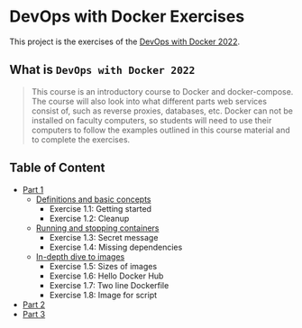 # DevOps with Docker Exercises

This project is the exercises of the [DevOps with Docker 2022](https://devopswithdocker.com/).

## What is `DevOps with Docker 2022`

> This course is an introductory course to Docker and docker-compose. The course will also look into what different parts web services consist of, such as reverse proxies, databases, etc. Docker can not be installed on faculty computers, so students will need to use their computers to follow the examples outlined in this course material and to complete the exercises.

## Table of Content

- [Part 1](https://devopswithdocker.com/part-1)
  - [Definitions and basic concepts](https://devopswithdocker.com/part-1/1-getting-started)
    - Exercise 1.1: Getting started
    - Exercise 1.2: Cleanup
  - [Running and stopping containers](https://devopswithdocker.com/part-1/2-running-and-stopping)
    - Exercise 1.3: Secret message
    - Exercise 1.4: Missing dependencies
  - [In-depth dive to images](https://devopswithdocker.com/part-1/3-in-depth-dive-to-images)
    - Exercise 1.5: Sizes of images
    - Exercise 1.6: Hello Docker Hub
    - Exercise 1.7: Two line Dockerfile
    - Exercise 1.8: Image for script
- [Part 2](https://devopswithdocker.com/part-2)
- [Part 3](https://devopswithdocker.com/part-3)
